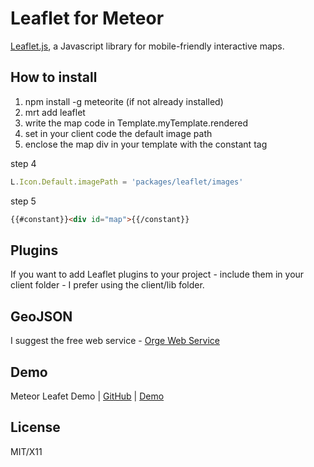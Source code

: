 # Leaflet for Meteor

[Leaflet.js](http://leafletjs.com/), a Javascript library for mobile-friendly interactive maps. 

## How to install 
1. npm install -g meteorite (if not already installed)
2. mrt add leaflet
3. write the map code in Template.myTemplate.rendered
4. set in your client code the default image path 
5. enclose the map div in your template with the constant tag 

step 4 
```javascript
L.Icon.Default.imagePath = 'packages/leaflet/images'
```

step 5
```html
{{#constant}}<div id="map">{{/constant}} 
```

## Plugins
If you want to add Leaflet plugins to your project - include them in your client folder - I prefer using the client/lib folder.

## GeoJSON 
I suggest the free web service - [Orge Web Service](http://ogre.adc4gis.com/) 

## Demo
Meteor Leafet Demo  |  [GitHub](https://github.com/bevanhunt/meteor-leaflet-demo)  |  [Demo](http://leaflet.meteor.com)

## License
MIT/X11
